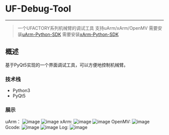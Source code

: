 # UF-Debug-Tool
---
> 一个UFACTORY系列机械臂的调试工具
> 支持uArm/xArm/OpenMV
> 需要安装[uArm-Python-SDK](https://github.com/vimior/uArm-Python-SDK)
> 需要安装[xArm-Python-SDK](https://github.com/vimior/xArm-Python-SDK)

## 概述
基于PyQt5实现的一个界面调试工具，可以方便地控制机械臂。

### 技术栈
- Python3
- PyQt5

### 展示
uArm：
![image](doc/img/uArm-1.png)
![image](doc/img/uArm-2.png)
xArm:
![image](doc/img/xArm-1.png)
![image](doc/img/xArm-2.png)
OpenMV:
![image](doc/img/openmv.png)
Gcode:
![image](doc/img/gcode-1.png)
![image](doc/img/gcode-2.png)
Log:
![image](doc/img/log.png)
